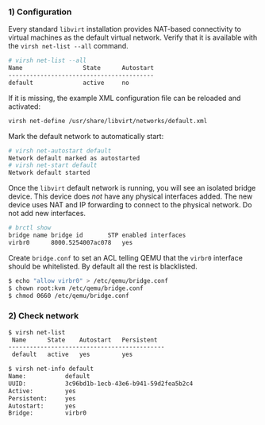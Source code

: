 ### 1) Configuration

Every standard `libvirt` installation provides NAT-based connectivity to virtual machines as the default virtual network. Verify that it is available with the `virsh net-list --all` command.

```sh
# virsh net-list --all
Name                 State      Autostart
-----------------------------------------
default              active     no
```

If it is missing, the example XML configuration file can be reloaded and activated:

```sh
virsh net-define /usr/share/libvirt/networks/default.xml
```

Mark the default network to automatically start:
```sh
# virsh net-autostart default
Network default marked as autostarted
# virsh net-start default
Network default started
```

Once the `libvirt` default network is running, you will see an isolated bridge device. This device does _not_ have any physical interfaces added. The new device uses NAT and IP forwarding to connect to the physical network. Do not add new interfaces.

```sh
# brctl show
bridge name	bridge id		STP enabled	interfaces
virbr0		8000.5254007ac078	yes
```

Create `bridge.conf` to set an ACL telling QEMU that the `virbr0` interface should be whitelisted. By default all the rest is blacklisted.

```sh
$ echo "allow virbr0" > /etc/qemu/bridge.conf
$ chown root:kvm /etc/qemu/bridge.conf
$ chmod 0660 /etc/qemu/bridge.conf
```


### 2) Check network
``` sh
$ virsh net-list
 Name      State    Autostart   Persistent
--------------------------------------------
 default   active   yes         yes

$ virsh net-info default
Name:           default
UUID:           3c96bd1b-1ecb-43e6-b941-59d2fea5b2c4
Active:         yes
Persistent:     yes
Autostart:      yes
Bridge:         virbr0
```
